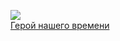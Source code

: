 ![](/books/prose_rus_classic/Михаил%20Юрьевич%20Лермонтов/Герой%20нашего%20времени.jpg)  
[Герой нашего времени](/books/prose_rus_classic/Михаил%20Юрьевич%20Лермонтов/Герой%20нашего%20времени)
